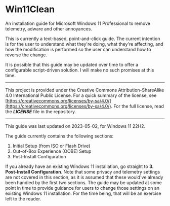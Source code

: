 # Win11Clean
An installation guide for Microsoft Windows 11 Professional to remove telemetry, adware and other annoyances.

This is currently a text-based, point-and-click guide.  The current intention is for the user to understand what they're doing, what they're affecting, and how the modification is performed so the user can understand how to reverse the change.

It is possible that this guide may be updated over time to offer a configurable script-driven solution.  I will make no such promises at this time.

- - - - - 

This project is provided under the Creative Commons Attribution-ShareAlike 4.0 International Public License.  For a quick summary of the license, see [https://creativecommons.org/licenses/by-sa/4.0/](https://creativecommons.org/licenses/by-sa/4.0/).  For the full license, read the ***LICENSE*** file in the repository.

- - - - -

This guide was last updated on 2023-05-02, for Windows 11 22H2.

The guide currently contains the following sections:

1. Initial Setup (from ISO or Flash Drive)
2. Out-of-Box Experience (OOBE) Setup
3. Post-Install Configuration

If you already have an existing Windows 11 installation, go straight to **3. Post-Install Configuration**.  Note that some privacy and telemetry settings are not covered in this section, as it is assumed that these would've already been handled by the first two sections.  The guide may be updated at some point in time to provide guidance for users to change those settings on an existing Windows 11 installation.  For the time being, that will be an exercise left to the reader.
